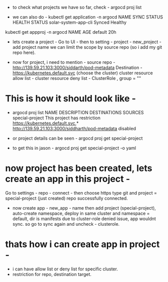 - to check what projects we have so far, check - argocd proj list

- we can also do - 
kubectl get application -n argocd
NAME                   SYNC STATUS   HEALTH STATUS
solar-system-app-cli   Synced        Healthy

kubectl get appproj  -n argocd
NAME      AGE
default   20h

- lets create a project - 
  Go to UI - then to setting - project - new_project - add project name
  we can limit the scope by source repo (so i add my git repo here).

- now for project, i need to mention - 
  source repo - http://139.59.21.103:3000/siddarth/pod-metadata
  Destination - https://kubernetes.default.svc (choose the cluster)
  cluster resource allow list - 
  cluster resource deny list - ClusterRole , group = ""

# This is how it should look like - 
- argocd proj list
NAME                        DESCRIPTION                   DESTINATIONS                       SOURCES                                          
special-project             This project has restriction  https://kubernetes.default.svc,*   http://139.59.21.103:3000/siddharth/pod-metadata  <none>                      <none>                        <none>          disabled            <none>

- or project details can be seen - argocd proj get special-project

- to get this in jason - argocd proj get special-project -o yaml
  
# now project has been created, lets create an app in this project - 
Go to settings - repo - connect - then choose https type git and project = special-project (just created)
repo successfully connected.

- now create app - 
  new_app - name then add project (special-project), auto-create namespace, deploy in same cluster and namespace = default, dir is manifests
  due to cluster-role denied issue, app wouldnt sync.
  so go to sync again and uncheck - clusterole.

# thats how i can create app in project - 
- i can have allow list or deny list for specific cluster.
- restriction for repo, destination target.

